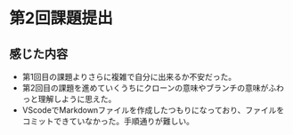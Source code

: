 # 第2回課題提出

## 感じた内容

* 第1回目の課題よりさらに複雑で自分に出来るか不安だった。
* 第2回目の課題を進めていくうちにクローンの意味やブランチの意味がふわっと理解しように思えた。
* VScodeでMarkdownファイルを作成したつもりになっており、ファイルをコミットできていなかった。手順通りが難しい。

